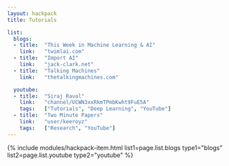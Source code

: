 ```yaml
---
layout: hackpack
title: Tutorials

list:
  blogs:
  - title:  "This Week in Machine Learning & AI"
    link:   "twimlai.com"
  - title:  "Import AI"
    link:   "jack-clark.net"
  - title:  "Talking Machines"
    link:   "thetalkingmachines.com"

  youtube:
  - title:  "Siraj Raval"
    link:   "channel/UCWN3xxRkmTPmbKwht9FuE5A"
    tags:   ["Tutorials", "Deep Learning", "YouTube"]
  - title:  "Two Minute Papers"
    link:   "user/keeroyz"
    tags:   ["Research", "YouTube"]
---
```


{% include modules/hackpack-item.html
  list1=page.list.blogs
  type1="blogs" 
  list2=page.list.youtube
  type2="youtube" %}

